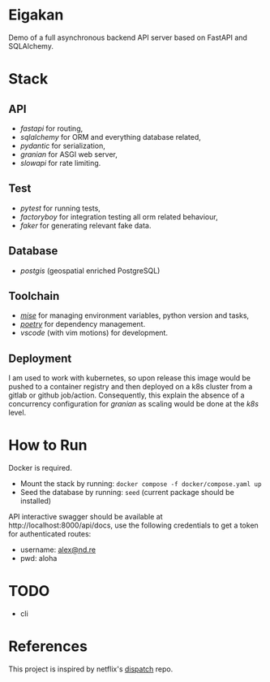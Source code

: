 # Eigakan
Demo of a full asynchronous backend API server based on FastAPI and SQLAlchemy.

# Stack
## API
+ *fastapi* for routing,
+ *sqlalchemy* for ORM and everything database related,
+ *pydantic* for serialization,
+ *granian* for ASGI web server,
+ *slowapi* for rate limiting.
## Test
+ *pytest* for running tests,
+ *factoryboy* for integration testing all orm related behaviour,
+ *faker* for generating relevant fake data.
## Database
+ *postgis* (geospatial enriched PostgreSQL)
## Toolchain
+ [*mise*](https://mise.jdx.dev) for managing environment variables, python version and tasks,
+ [*poetry*](https://python-poetry.org) for dependency management.
+ *vscode* (with vim motions) for development.
## Deployment
I am used to work with kubernetes, so upon release this image would be pushed to a container registry and then deployed on a k8s cluster from a gitlab or github job/action. Consequently, this explain the absence of a concurrency configuration for *granian* as scaling would be done at the *k8s* level.
# How to Run
Docker is required.
+ Mount the stack by running: `docker compose -f docker/compose.yaml up`
+ Seed the database by running: `seed` (current package should be installed)

API interactive swagger should be available at http://localhost:8000/api/docs, use the following credentials to get a token for authenticated routes:
+ username: alex@nd.re
+ pwd: aloha
# TODO
+ cli
# References
This project is inspired by netflix's [dispatch](https://github.com/Netflix/dispatch) repo.